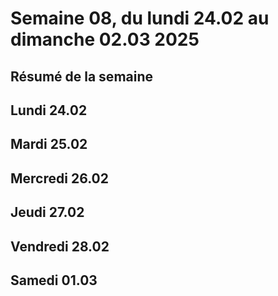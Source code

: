 # Semaine 08, du lundi 24.02 au dimanche 02.03 2025

## Résumé de la semaine

## Lundi 24.02

## Mardi 25.02

## Mercredi 26.02

## Jeudi 27.02

## Vendredi 28.02

## Samedi 01.03